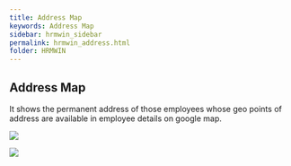 ```yaml
---
title: Address Map
keywords: Address Map
sidebar: hrmwin_sidebar
permalink: hrmwin_address.html
folder: HRMWIN
---
```



## Address Map

It shows the permanent address of those employees whose geo points of address are available in employee details on google map.

![](http://docs.risersoft.com/hrmnirvana/ImagesExt/image8_223.png)

![](http://docs.risersoft.com/hrmnirvana/ImagesExt/image8_224.jpg)
